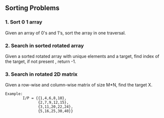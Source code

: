 ## Sorting Problems

### 1. Sort 0 1 array
Given an array of 0's and 1's, sort the array in one traversal.

### 2. Search in sorted rotated array
Given a sorted rotated array with unique elements and a target, find index of the target, if not present , return -1.

### 3. Search in rotated 2D matrix
Given a row-wise and column-wise matrix of size M*N, find the target X.

```
Example:
        I/P = {{1,4,6,8,10},
               {2,7,9,12,15},
               {3,11,20,22,24},
               {5,16,25,30,40}}
               
```

